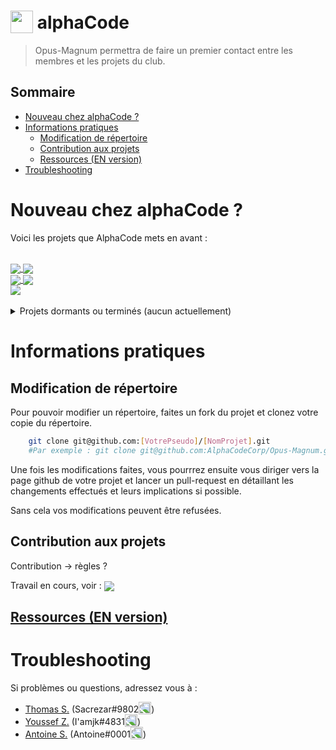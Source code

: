 <h1>
  <img src="https://user-images.githubusercontent.com/4565223/54240739-2d6e0b00-451f-11e9-8473-d15e78914c9b.png" height="36" valign="bottom" /> alphaCode
</h1>

> Opus-Magnum permettra de faire un premier contact entre les membres et les projets du club.

## Sommaire
- [Nouveau chez alphaCode ?](#nouveau-chez-alphacode-)
- [Informations pratiques](#informations-pratiques)
  - [Modification de répertoire](#modification-de-répertoire)
  - [Contribution aux projets](#contribution-aux-projets)
  - [Ressources (EN version)](#ressources-en-version)
- [Troubleshooting](#troubleshooting)

# Nouveau chez alphaCode ?
Voici les projets que AlphaCode mets en avant :

<br>
<a href="https://github.com/AlphaCodeCorp/The-Reverse">
  <img align="center" src="https://github-readme-stats.vercel.app/api/pin/?username=AlphaCodeCorp&repo=The-Reverse" />
</a>
<a href="https://github.com/AlphaCodeCorp/Exia-Theme-is-beautiful">
  <img align="center" src="https://github-readme-stats.vercel.app/api/pin/?username=AlphaCodeCorp&repo=Exia-Theme-is-beautiful" />
</a>
<br>
<a href="https://github.com/AlphaCodeCorp/Opus-Perge">
  <img align="center" src="https://github-readme-stats.vercel.app/api/pin/?username=AlphaCodeCorp&repo=Opus-Perge" />
</a>
<a href="https://github.com/AlphaCodeCorp/Lorann-3D">
  <img align="center" src="https://github-readme-stats.vercel.app/api/pin/?username=AlphaCodeCorp&repo=Lorann-3D" />
</a>
<br>
<a href="https://github.com/AlphaCodeCorp/EPScript">
  <img align="center" src="https://github-readme-stats.vercel.app/api/pin/?username=AlphaCodeCorp&repo=EPScript" />
</a>
<!-- <a href="">
  <img align="center" src="" />
</a> -->
<br>
<br>
<details closed>
    <summary>Projets dormants ou terminés (aucun actuellement)</summary>
</details>

# Informations pratiques

## Modification de répertoire

Pour pouvoir modifier un répertoire, faites un fork du projet et clonez votre copie du répertoire. 

```bash
    git clone git@github.com:[VotrePseudo]/[NomProjet].git
    #Par exemple : git clone git@github.com:AlphaCodeCorp/Opus-Magnum.git
```

Une fois les modifications faites, vous pourrrez ensuite vous diriger vers la page github de votre projet et lancer un pull-request en détaillant les changements effectués et leurs implications si possible.

Sans cela vos modifications peuvent être refusées.

## Contribution aux projets
Contribution -> règles ? 

Travail en cours, voir :
<a href="https://github.com/yuzu-emu/yuzu/wiki/Contributing">
  <img align="center" src="https://github-readme-stats.vercel.app/api/pin/?username=yuzu-emu&repo=yuzu" />
</a>

## [Ressources (EN version)](RESOURCES.md)


# Troubleshooting
Si problèmes ou questions, adressez vous à :
* [Thomas S.](thomas.soulas@viacesi.fr) (Sacrezar#9802<img src="https://discordapp.com/assets/2c21aeda16de354ba5334551a883b481.png" height="20" valign="bottom" style="transform: scale(-1, 1);" />)
* [Youssef Z.](youssef.zaagougui@viacesi.fr) (I'amjk#4831<img src="https://discordapp.com/assets/2c21aeda16de354ba5334551a883b481.png" height="20" valign="bottom" style="transform: scale(-1, 1);" />)
* [Antoine S.](antoine.soulaire@viacesi.fr) (Antoine#0001<img src="https://discordapp.com/assets/2c21aeda16de354ba5334551a883b481.png" height="20" valign="bottom" style="transform: scale(-1, 1);" />)

